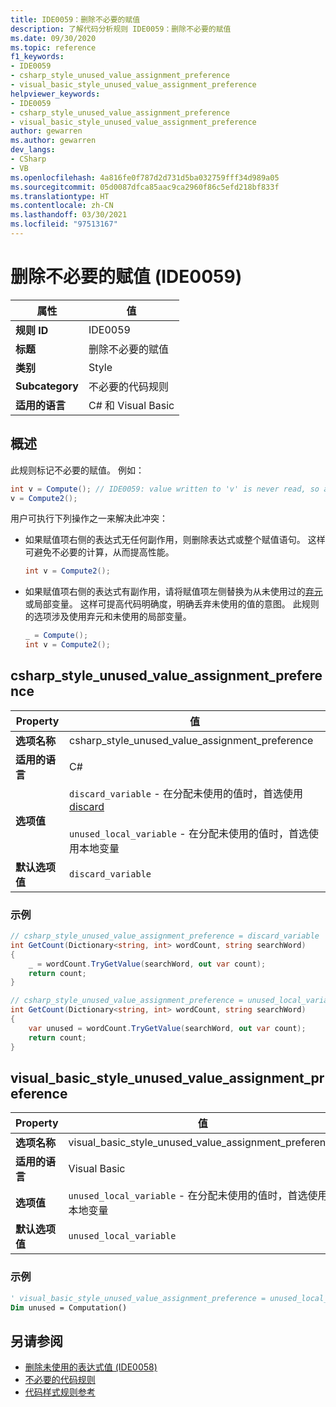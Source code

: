 ```yaml
---
title: IDE0059：删除不必要的赋值
description: 了解代码分析规则 IDE0059：删除不必要的赋值
ms.date: 09/30/2020
ms.topic: reference
f1_keywords:
- IDE0059
- csharp_style_unused_value_assignment_preference
- visual_basic_style_unused_value_assignment_preference
helpviewer_keywords:
- IDE0059
- csharp_style_unused_value_assignment_preference
- visual_basic_style_unused_value_assignment_preference
author: gewarren
ms.author: gewarren
dev_langs:
- CSharp
- VB
ms.openlocfilehash: 4a816fe0f787d2d731d5ba032759fff34d989a05
ms.sourcegitcommit: 05d0087dfca85aac9ca2960f86c5efd218bf833f
ms.translationtype: HT
ms.contentlocale: zh-CN
ms.lasthandoff: 03/30/2021
ms.locfileid: "97513167"
---
```

# <a name="remove-unnecessary-value-assignment-ide0059"></a>删除不必要的赋值 (IDE0059)

|属性|值|
|-|-|
| **规则 ID** | IDE0059 |
| **标题** | 删除不必要的赋值 |
| **类别** | Style |
| **Subcategory** | 不必要的代码规则 |
| **适用的语言** | C# 和 Visual Basic |

## <a name="overview"></a>概述

此规则标记不必要的赋值。 例如：

```csharp
int v = Compute(); // IDE0059: value written to 'v' is never read, so assignment to 'v' is unnecessary.
v = Compute2();
```

用户可执行下列操作之一来解决此冲突：

- 如果赋值项右侧的表达式无任何副作用，则删除表达式或整个赋值语句。 这样可避免不必要的计算，从而提高性能。

  ```csharp
  int v = Compute2();
  ```

- 如果赋值项右侧的表达式有副作用，请将赋值项左侧替换为从未使用过的[弃元](../../../csharp/discards.md)或局部变量。 这样可提高代码明确度，明确丢弃未使用的值的意图。 此规则的选项涉及使用弃元和未使用的局部变量。

  ```csharp
  _ = Compute();
  int v = Compute2();
  ```

## <a name="csharp_style_unused_value_assignment_preference"></a>csharp_style_unused_value_assignment_preference

|Property|值|
|-|-|
| **选项名称** | csharp_style_unused_value_assignment_preference
| **适用的语言** | C# |
| **选项值** | `discard_variable` - 在分配未使用的值时，首选使用 [discard](../../../csharp/discards.md)<br /><br />`unused_local_variable` - 在分配未使用的值时，首选使用本地变量 |
| **默认选项值** | `discard_variable` |

### <a name="example"></a>示例

```csharp
// csharp_style_unused_value_assignment_preference = discard_variable
int GetCount(Dictionary<string, int> wordCount, string searchWord)
{
    _ = wordCount.TryGetValue(searchWord, out var count);
    return count;
}

// csharp_style_unused_value_assignment_preference = unused_local_variable
int GetCount(Dictionary<string, int> wordCount, string searchWord)
{
    var unused = wordCount.TryGetValue(searchWord, out var count);
    return count;
}
```

## <a name="visual_basic_style_unused_value_assignment_preference"></a>visual_basic_style_unused_value_assignment_preference

|Property|值|
|-|-|
| **选项名称** | visual_basic_style_unused_value_assignment_preference
| **适用的语言** | Visual Basic |
| **选项值** | `unused_local_variable` - 在分配未使用的值时，首选使用本地变量 |
| **默认选项值** | `unused_local_variable` |

### <a name="example"></a>示例

```vb
' visual_basic_style_unused_value_assignment_preference = unused_local_variable
Dim unused = Computation()
```

## <a name="see-also"></a>另请参阅

- [删除未使用的表达式值 (IDE0058)](ide0058.md)
- [不必要的代码规则](unnecessary-code-rules.md)
- [代码样式规则参考](index.md)
